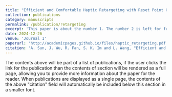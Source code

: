 ```yaml
---
title: "Efficient and Comfortable Haptic Retargeting with Reset Point Optimization"
collection: publications
category: manuscripts
permalink: /publication/retargeting
excerpt: 'This paper is about the number 1. The number 2 is left for future work.'
date: 2024-12-26
venue: 'Journal 1'
paperurl: 'http://academicpages.github.io/files/haptic_retargeting.pdf'
citation: 'A. Sun, J. Wu, R. Fan, S. K. Im and L. Wang, "Efficient and Comfortable Haptic Retargeting With Reset Point Optimization," in IEEE Transactions on Visualization and Computer Graphics, doi: 10.1109/TVCG.2024.3523042. '
---
```


The contents above will be part of a list of publications, if the user clicks the link for the publication than the contents of section will be rendered as a full page, allowing you to provide more information about the paper for the reader. When publications are displayed as a single page, the contents of the above "citation" field will automatically be included below this section in a smaller font.
